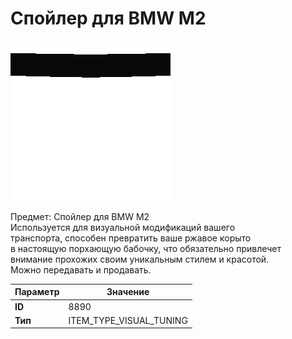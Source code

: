 # Спойлер для BMW M2

![Item Image](../img/8890.webp?raw=true)

Предмет: Спойлер для BMW M2<br>Используется для визуальной модификаций вашего<br>транспорта, способен превратить ваше ржавое корыто<br>в настоящую порхающую бабочку, что обязательно привлечет<br>внимание прохожих своим уникальным стилем и красотой.<br>Можно передавать и продавать.


| Параметр | Значение |
|----------|----------|
| **ID** | 8890 |
| **Тип** | ITEM_TYPE_VISUAL_TUNING |

